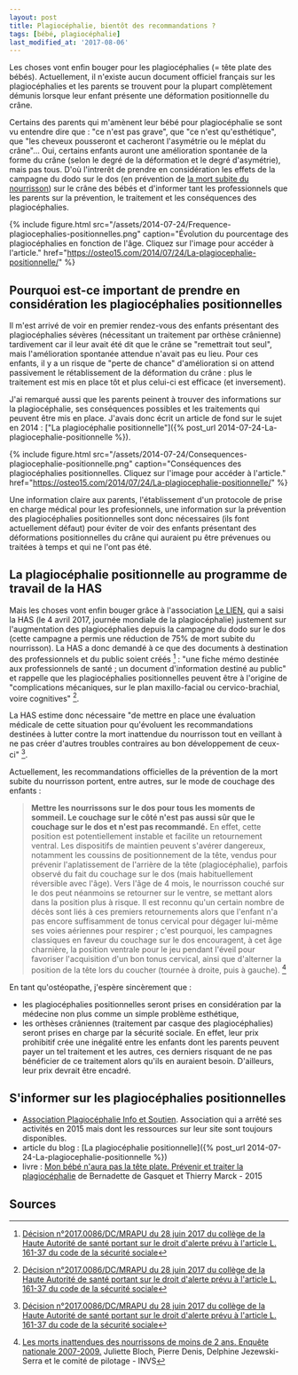 ```yaml
---
layout: post
title: Plagiocéphalie, bientôt des recommandations ?
tags: [bébé, plagiocéphalie]
last_modified_at: '2017-08-06'
---
```


Les choses vont enfin bouger pour les plagiocéphalies (= tête plate des bébés). Actuellement, il n'existe aucun document officiel français sur les plagiocéphalies et les parents se trouvent pour la plupart complètement démunis lorsque leur enfant présente une déformation positionnelle du crâne.

Certains des parents qui m'amènent leur bébé pour plagiocéphalie se sont vu entendre dire que : "ce n'est pas grave", que "ce n'est qu'esthétique", que "les cheveux pousseront et cacheront l'asymétrie ou le méplat du crâne"... Oui, certains enfants auront une amélioration spontanée de la forme du crâne (selon le degré de la déformation et le degré d'asymétrie), mais pas tous. D'où l'intrerêt de prendre en considération les effets de la campagne du dodo sur le dos (en prévention de [la mort subite du nourrisson](https://fr.wikipedia.org/wiki/Mort_subite_du_nourrisson)) sur le crâne des bébés et d'informer tant les professionnels que les parents sur la prévention, le traitement et les conséquences des plagiocéphalies.

{% include figure.html src="/assets/2014-07-24/Frequence-plagiocephalies-positionnelles.png" caption="Évolution du pourcentage des plagiocéphalies en fonction de l'âge. Cliquez sur l'image pour accéder à l'article." href="https://osteo15.com/2014/07/24/La-plagiocephalie-positionnelle/" %}

## Pourquoi est-ce important de prendre en considération les plagiocéphalies positionnelles

Il m'est arrivé de voir en premier rendez-vous des enfants présentant des plagiocéphalies sévères (nécessitant un traitement par orthèse crânienne) tardivement car il leur avait été dit que le crâne se "remettrait tout seul", mais l'amélioration spontanée attendue n'avait pas eu lieu. Pour ces enfants, il y a un risque de "perte de chance" d'amélioration si on attend passivement le rétablissement de la déformation du crâne : plus le traitement est mis en place tôt et plus celui-ci est efficace (et inversement).

J'ai remarqué aussi que les parents peinent à trouver des informations sur la plagiocéphalie, ses conséquences possibles et les traitements qui peuvent être mis en place. J'avais donc écrit un article de fond sur le sujet en 2014 : ["La plagiocéphalie positionnelle"]({% post_url 2014-07-24-La-plagiocephalie-positionnelle %}).

{% include figure.html src="/assets/2014-07-24/Consequences-plagiocephalie-positionnelle.png" caption="Conséquences des plagiocéphalies positionnelles. Cliquez sur l'image pour accéder à l'article." href="https://osteo15.com/2014/07/24/La-plagiocephalie-positionnelle/" %}

Une information claire aux parents, l'établissement d'un protocole de prise en charge médical pour les profesionnels, une information sur la prévention des plagiocéphalies positionnelles sont donc nécessaires (ils font actuellement défaut) pour éviter de voir des enfants présentant des déformations positionnelles du crâne qui auraient pu être prévenues ou traitées à temps et qui ne l'ont pas été.

## La plagiocéphalie positionnelle au programme de travail de la HAS

Mais les choses vont enfin bouger grâce à l'association [Le LIEN](http://www.lelien-association.fr/asso/?qui-sommes-nous), qui a saisi la HAS (le 4 avril 2017, journée mondiale de la plagiocéphalie) justement sur l'augmentation des plagiocéphalies depuis la campagne du dodo sur le dos (cette campagne a permis une réduction de 75% de mort subite du nourrisson). La HAS a donc demandé à ce que des documents à destination des professionnels et du public soient créés [^1] : "une fiche mémo destinée aux professionnels de santé ; un document d'information destiné au public" et rappelle que les plagiocéphalies positionnelles peuvent être à l'origine de "complications mécaniques, sur le plan maxillo-facial ou cervico-brachial, voire cognitives" [^1].

La HAS estime donc nécessaire "de mettre en place une évaluation médicale de cette situation pour qu'évoluent les recommandations destinées à lutter contre la mort inattendue du nourrisson tout en veillant à ne pas créer d'autres troubles contraires au bon développement de ceux-ci" [^1].

Actuellement, les recommandations officielles de la prévention de la mort subite du nourrisson portent, entre autres, sur le mode de couchage des enfants :

> **Mettre les nourrissons sur le dos pour tous les moments de sommeil. Le couchage sur le côté n'est pas aussi sûr que le couchage sur le dos et n'est pas recommandé.** En effet, cette position est potentiellement instable et facilite un retournement ventral. Les dispositifs de maintien peuvent s'avérer dangereux, notamment les coussins de positionnement de la tête, vendus pour prévenir l'aplatissement de l'arrière de la tête (plagiocéphalie), parfois observé du fait du couchage sur le dos (mais habituellement réversible avec l'âge). Vers l'âge de 4 mois, le nourrisson couché sur le dos peut néanmoins se retourner sur le ventre, se mettant alors dans la position plus à risque. Il est reconnu qu'un certain nombre de décès sont liés à ces premiers retournements alors que l'enfant n'a pas encore suffisamment de tonus cervical pour dégager lui-même ses voies aériennes pour respirer ; c'est pourquoi, les campagnes classiques en faveur du couchage sur le dos encouragent, à cet âge charnière, la position ventrale pour le jeu pendant l'éveil pour favoriser l'acquisition d'un bon tonus cervical, ainsi que d'alterner la position de la tête lors du coucher (tournée à droite, puis à gauche). [^2]

En tant qu'ostéopathe, j'espère sincèrement que :

- les plagiocéphalies positionnelles seront prises en considération par la médecine non plus comme un simple problème esthétique,
- les orthèses crâniennes (traitement par casque des plagiocéphalies) seront prises en charge par la sécurité sociale. En effet, leur prix prohibitif crée une inégalité entre les enfants dont les parents peuvent payer un tel traitement et les autres, ces derniers risquant de ne pas bénéficier de ce traitement alors qu'ils en auraient besoin. D'ailleurs, leur prix devrait être encadré.

## S'informer sur les plagiocéphalies positionnelles

- [Association Plagiocéphalie Info et Soutien](http://association-plagiocephalie-info-et-soutien.fr/). Association qui a arrêté ses activités en 2015 mais dont les ressources sur leur site sont toujours disponibles.
- article du blog : [La plagiocéphalie positionnelle]({% post_url 2014-07-24-La-plagiocephalie-positionnelle %})
- livre : [Mon bébé n'aura pas la tête plate. Prévenir et traiter la plagiocéphalie](https://livre.fnac.com/a8194584/Bernadette-de-Gasquet-Mon-bebe-n-aura-pas-la-tete-plate?Origin=fnac_google) de Bernadette de Gasquet et Thierry Marck - 2015

## Sources

[^1]: [Décision n°2017.0086/DC/MRAPU du 28 juin 2017 du collège de la Haute Autorité de santé portant sur le droit d'alerte prévu à l'article L. 161-37 du code de la sécurité sociale](https://www.has-sante.fr/portail/upload/docs/application/pdf/2017-07/dir33/dc_2017_0086_droit_d_alerte_le_lien_plagiocephalie_cd_2017_06_28_vd.pdf)
[^2]: [Les morts inattendues des nourrissons de moins de 2 ans. Enquête nationale 2007-2009.](http://invs.santepubliquefrance.fr/publications/2011/morts_nourrissons/morts_inattendues_nourrissons.pdf) Juliette Bloch, Pierre Denis, Delphine Jezewski-Serra et le comité de pilotage - INVS


